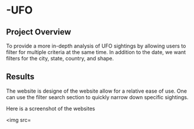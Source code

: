 # -UFO

## Project Overview

To provide a more in-depth analysis of UFO sightings by allowing users to filter for multiple criteria at the same time. In addition to the date, we want filters for the city, state, country, and shape.


## Results
The website is designe of the website allow for a relative ease of use. One can use the filter search section to quickly narrow down specific sightings. 

Here is a screenshot of the websites 

<img src=
